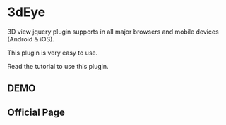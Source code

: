 3dEye
=====

3D view jquery plugin supports in all major browsers and mobile devices (Android & iOS).

This plugin is very easy to use.

Read the tutorial to use this plugin.

<h2>DEMO</h2>

<h2>Official Page </h2>
